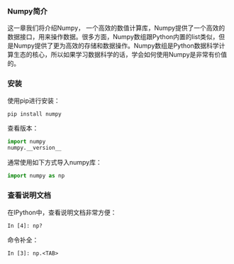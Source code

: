 ### Numpy简介

这一章我们将介绍Numpy， 一个高效的数值计算库，Numpy提供了一个高效的数据接口，用来操作数据。很多方面，Numpy数组跟Python内置的list类似，但是Numpy提供了更为高效的存储和数据操作。Numpy数组是Python数据科学计算生态的核心，所以如果学习数据科学的话，学会如何使用Numpy是非常有价值的。

### 安装

使用pip进行安装：

```
pip install numpy
```

查看版本：

```python
import numpy
numpy.__version__
```

通常使用如下方式导入numpy库：

```python
import numpy as np
```

### 查看说明文档

在IPython中，查看说明文档非常方便：

```
In [4]: np?
```

命令补全：

```
In [3]: np.<TAB>
```

